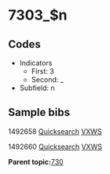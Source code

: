 # 7303\_$n

## Codes

-   Indicators
    -   First: 3
    -   Second: \_
-   Subfield: n

## Sample bibs

1492658 [Quicksearch](https://search.library.yale.edu/catalog/1492658) [VXWS](http://prodorbis.library.yale.edu:7014/vxws/GetHoldingsService?bibId=1492658)

1492660 [Quicksearch](https://search.library.yale.edu/catalog/1492660) [VXWS](http://prodorbis.library.yale.edu:7014/vxws/GetHoldingsService?bibId=1492660)

**Parent topic:**[730](../../tags/730/730.md)

